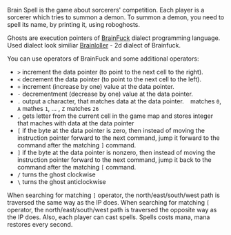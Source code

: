 Brain Spell is the game about sorcerers' competition. Each player is a sorcerer which tries to summon a demon. To summon a demon, you need to spell its name, by printing it, using roboghosts.

Ghosts are execution pointers of [BrainFuck](http://en.wikipedia.org/wiki/Brainfuck) dialect programming language. Used dialect look similiar [Brainloller](http://esoteric.voxelperfect.net/wiki/Brainloller) - 2d dialect of Brainfuck.


You can use operators of BrainFuck and some additional operators:

 - `>` increment the data pointer (to point to the next cell to the right).
 - `<` decrement the data pointer (to point to the next cell to the left).
 - `+` increment (increase by one) value at the data pointer.
 - `-` decrementment (decrease by one) value at the data pointer.
 - `.` output a character, that matches data at the data pointer. ` ` matches `0`, `A` mathes `1`, ... , `Z` matches `26`
 - `,` gets letter from the current cell in the game map and stores integer that maches with data at the data pointer
 - `[` if the byte at the data pointer is zero, then instead of moving the instruction pointer forward to the next command, jump it forward to the command after the matching `]` command.
 - `]` if the byte at the data pointer is nonzero, then instead of moving the instruction pointer forward to the next command, jump it back to the command after the matching `[` command.
 - `/` turns the ghost clockwise
 - `\` turns the ghost anticlockwise

When searching for matching `]` operator, the north/east/south/west path is traversed the same way as the IP does.
When searching for matching `[` operator, the north/east/south/west path is traversed the opposite way as the IP does.
Also, each player can cast spells. Spells costs mana, mana restores every second.
